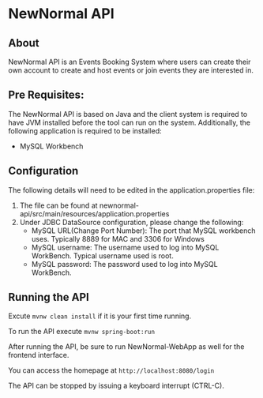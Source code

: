 # NewNormal API 

## About

NewNormal API is an Events Booking System where users can create their own account to create and host events or join events they are interested in.

## Pre Requisites:

The NewNormal API is based on Java and the client system is required to have JVM installed before the tool can run on the system. Additionally, the following application is required to be installed:
* MySQL Workbench

## Configuration

The following details will need to be edited in the application.properties file:

1. The file can be found at newnormal-api/src/main/resources/application.properties
2. Under JDBC DataSource configuration, please change the following:
    * MySQL URL(Change Port Number): The port that MySQL workbench uses. Typically 8889 for MAC and 3306 for Windows 
    * MySQL username: The username used to log into MySQL WorkBench. Typical username used is root.
    * MySQL password: The password used to log into MySQL WorkBench. 

## Running the API

Excute `mvnw clean install` if it is your first time running.

To run the API execute `mvnw spring-boot:run`

After running the API, be sure to run NewNormal-WebApp as well for the frontend interface.

You can access the homepage at `http://localhost:8080/login`

The API can be stopped by issuing a keyboard interrupt (CTRL-C).

